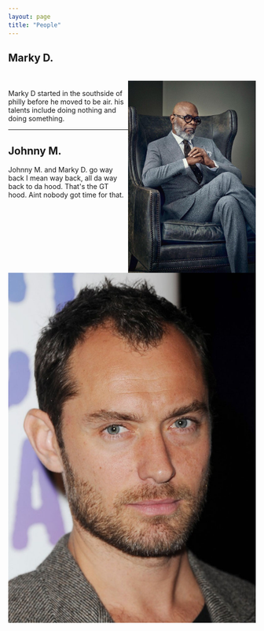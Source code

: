 ```yaml
---
layout: page
title: "People"
---
```


## Marky D.
<br>
<img style="float: right;" width="260" src="/assets/markyd.jpg">
<br>
Marky D started in the southside of philly before he moved to be air. his talents include doing nothing and doing something.

***

## Johnny M.
Johnny M. and Marky D. go way back I mean way back, all da way back to da hood. That's the GT hood. Aint nobody got time for that.

![johnny m in da hood](/assets/johnnym.jpg)
